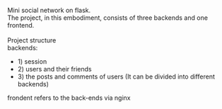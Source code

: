 Mini social network on flask.<br>
The project, in this embodiment, consists of three backends and one frontend.<br>
<br>
Project structure<br>
  backends:<br>
  <ul>
    <li>1) session</li>
    <li>2) users and their friends</li>
    <li>3) the posts and comments of users (It can be divided into different backends)</li>
  </ul
  <br>
  frondent refers to the back-ends via nginx
